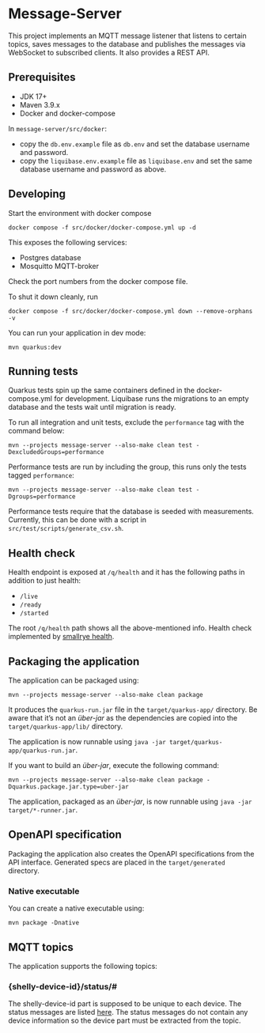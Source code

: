 # Message-Server

This project implements an MQTT message listener that listens to certain topics, saves messages to the database and publishes the messages
via WebSocket to subscribed clients. It also provides a REST API.

## Prerequisites

- JDK 17+
- Maven 3.9.x
- Docker and docker-compose

In `message-server/src/docker`:

- copy the `db.env.example` file as `db.env` and set the database username and password.
- copy the `liquibase.env.example` file as `liquibase.env` and set the same database username and password as above.

## Developing

Start the environment with docker compose

```shell
docker compose -f src/docker/docker-compose.yml up -d
```

This exposes the following services:

- Postgres database
- Mosquitto MQTT-broker

Check the port numbers from the docker compose file.

To shut it down cleanly, run

```shell
docker compose -f src/docker/docker-compose.yml down --remove-orphans -v
```

You can run your application in dev mode:

```shell
mvn quarkus:dev
```

## Running tests

Quarkus tests spin up the same containers defined in the docker-compose.yml for development. Liquibase runs the migrations to an empty database and the tests wait until migration is ready.

To run all integration and unit tests, exclude the `performance` tag with the command below:
```shell
mvn --projects message-server --also-make clean test -DexcludedGroups=performance
```

Performance tests are run by including the group, this runs only the tests tagged `performance`:
```shell
mvn --projects message-server --also-make clean test -Dgroups=performance
```

Performance tests require that the database is seeded with measurements. Currently, this can be done with a script
in `src/test/scripts/generate_csv.sh`.

## Health check

Health endpoint is exposed at `/q/health` and it has the following paths in addition to just health:

- `/live`
- `/ready`
- `/started`

The root `/q/health` path shows all the above-mentioned info. Health check implemented
by [smallrye health](https://quarkus.io/guides/smallrye-health).

## Packaging the application

The application can be packaged using:

```shell
mvn --projects message-server --also-make clean package
```

It produces the `quarkus-run.jar` file in the `target/quarkus-app/` directory.
Be aware that it’s not an _über-jar_ as the dependencies are copied into the `target/quarkus-app/lib/` directory.

The application is now runnable using `java -jar target/quarkus-app/quarkus-run.jar`.

If you want to build an _über-jar_, execute the following command:

```shell
mvn --projects message-server --also-make clean package -Dquarkus.package.jar.type=uber-jar
```

The application, packaged as an _über-jar_, is now runnable using `java -jar target/*-runner.jar`.

## OpenAPI specification

Packaging the application also creates the OpenAPI specifications from the API interface. Generated specs are
placed in the `target/generated` directory.

### Native executable

You can create a native executable using:

```shell
mvn package -Dnative
```

## MQTT topics

The application supports the following topics:

### {shelly-device-id}/status/#

The shelly-device-id part is supposed to be unique to each device. The status messages are listed [here](./messages.md). The status messages
do not contain any device information so the device part must be extracted from the topic.